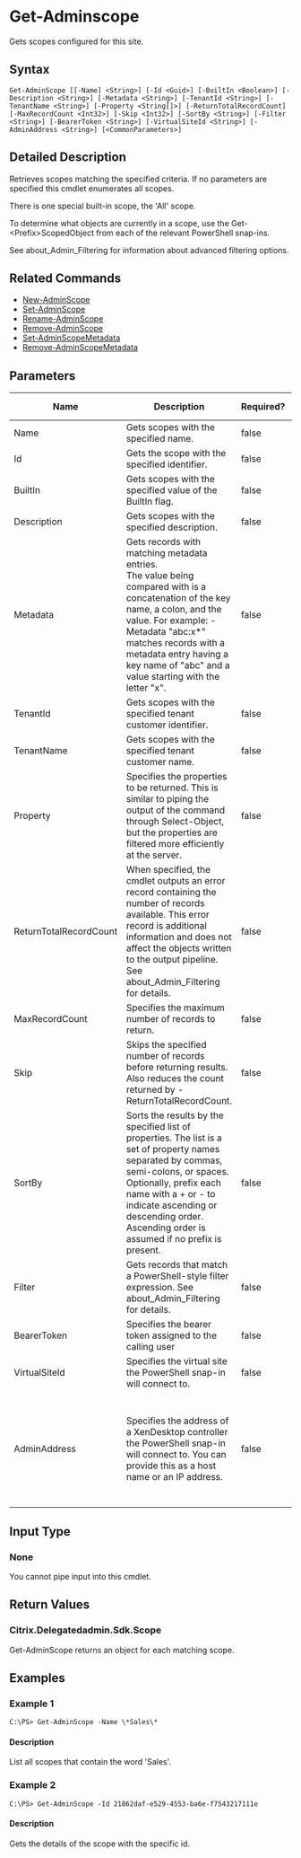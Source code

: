 ﻿
# Get-Adminscope
Gets scopes configured for this site.
## Syntax
```
Get-AdminScope [[-Name] <String>] [-Id <Guid>] [-BuiltIn <Boolean>] [-Description <String>] [-Metadata <String>] [-TenantId <String>] [-TenantName <String>] [-Property <String[]>] [-ReturnTotalRecordCount] [-MaxRecordCount <Int32>] [-Skip <Int32>] [-SortBy <String>] [-Filter <String>] [-BearerToken <String>] [-VirtualSiteId <String>] [-AdminAddress <String>] [<CommonParameters>]
```
## Detailed Description
Retrieves scopes matching the specified criteria. If no parameters are specified this cmdlet enumerates all scopes.

There is one special built-in scope, the 'All' scope.

To determine what objects are currently in a scope, use the Get-&lt;Prefix&gt;ScopedObject from each of the relevant PowerShell snap-ins.

See about\_Admin\_Filtering for information about advanced filtering options.


## Related Commands

* [New-AdminScope](../New-AdminScope/)
* [Set-AdminScope](../Set-AdminScope/)
* [Rename-AdminScope](../Rename-AdminScope/)
* [Remove-AdminScope](../Remove-AdminScope/)
* [Set-AdminScopeMetadata](../Set-AdminScopeMetadata/)
* [Remove-AdminScopeMetadata](../Remove-AdminScopeMetadata/)
## Parameters
| Name   | Description | Required? | Pipeline Input | Default Value |
| --- | --- | --- | --- | --- |
| Name | Gets scopes with the specified name. | false | true (ByValue, ByPropertyName) |  |
| Id | Gets the scope with the specified identifier. | false | true (ByPropertyName) |  |
| BuiltIn | Gets scopes with the specified value of the BuiltIn flag. | false | false |  |
| Description | Gets scopes with the specified description. | false | false |  |
| Metadata | Gets records with matching metadata entries.<br>The value being compared with is a concatenation of the key name, a colon, and the value. For example: -Metadata "abc:x\*" matches records with a metadata entry having a key name of "abc" and a value starting with the letter "x". | false | false |  |
| TenantId | Gets scopes with the specified tenant customer identifier. | false | false |  |
| TenantName | Gets scopes with the specified tenant customer name. | false | false |  |
| Property | Specifies the properties to be returned. This is similar to piping the output of the command through Select-Object, but the properties are filtered more efficiently at the server. | false | false |  |
| ReturnTotalRecordCount | When specified, the cmdlet outputs an error record containing the number of records available. This error record is additional information and does not affect the objects written to the output pipeline. See about\_Admin\_Filtering for details. | false | false | False |
| MaxRecordCount | Specifies the maximum number of records to return. | false | false | 250 |
| Skip | Skips the specified number of records before returning results. Also reduces the count returned by -ReturnTotalRecordCount. | false | false | 0 |
| SortBy | Sorts the results by the specified list of properties. The list is a set of property names separated by commas, semi-colons, or spaces. Optionally, prefix each name with a + or - to indicate ascending or descending order. Ascending order is assumed if no prefix is present. | false | false | The default sort order is by name or unique identifier. |
| Filter | Gets records that match a PowerShell-style filter expression. See about\_Admin\_Filtering for details. | false | false |  |
| BearerToken | Specifies the bearer token assigned to the calling user | false | false |  |
| VirtualSiteId | Specifies the virtual site the PowerShell snap-in will connect to. | false | false |  |
| AdminAddress | Specifies the address of a XenDesktop controller the PowerShell snap-in will connect to. You can provide this as a host name or an IP address. | false | false | Localhost. Once a value is provided by any cmdlet, this value becomes the default. |

## Input Type

### None
You cannot pipe input into this cmdlet.
## Return Values

### Citrix.Delegatedadmin.Sdk.Scope
Get-AdminScope returns an object for each matching scope.
## Examples

### Example 1
```
C:\PS> Get-AdminScope -Name \*Sales\*
```
#### Description
List all scopes that contain the word 'Sales'.
### Example 2
```
C:\PS> Get-AdminScope -Id 21862daf-e529-4553-ba6e-f7543217111e
```
#### Description
Gets the details of the scope with the specific id.

